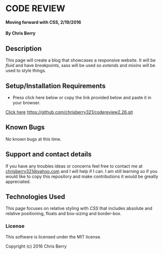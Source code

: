 #  CODE REVIEW

#### Moving forward with CSS, 2/19/2016

#### By Chris Berry

## Description

This page will create a blog that showcases a responsive website. It will be _fluid_ and have _breakpoints_, sass will be used so _extends_ and _mixins_ will be used to style things.

## Setup/Installation Requirements

* Press click here below or copy the link provided below and paste it in your browser.

[Click here](https://chrisberry321.github.io/codereview2.26/)
https://github.com/chrisberry321/codereview2.26.git


## Known Bugs
No known bugs at this time.

## Support and contact details

If you have any troubles ideas or concerns feel free to contact me at chrisberry321@yahoo.com and I will help if I can. I am still learning so if you would like to copy this repository and make contributions it would be greatly appreciated.  

## Technologies Used

This page focuses on relative styling with _CSS_ that includes absolute and relative positioning, floats and box-sizing and border-box.

### License

This software is licensed under the MIT license.

Copyright (c) 2016 Chris Berry
